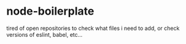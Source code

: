 # node-boilerplate
tired of open repositories to check what files i need to add, or check versions of eslint, babel, etc...
